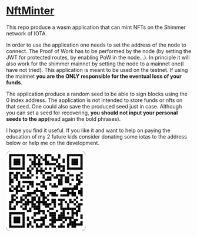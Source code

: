 # [NftMinter](https://eddytheco.github.io/NftMinter/wasm/index.html)

This repo produce a wasm application that can mint NFTs on the Shimmer network of IOTA.

In order to use the application one needs to set the address of the node to connect.
The Proof of Work has to be performed by the node (by setting the JWT for protected routes, by enabling PoW in the node...).
In principle it will also work for the shimmer mainnet by setting the node to a mainnet one(I have not tried).
This application is meant to be used on the testnet.
If using the mainnet **you are the ONLY responsible for the eventual loss of your funds**.


The application produce a random seed to be able to sign blocks using the 0 index address.
The application is not intended to store funds or nfts on that seed.
One could also save the produced seed just in case. 
Although you can set a seed  for recovering, **you should not input your personal seeds to the app**(read again the bold phrases).


I hope you find it useful.
If you like it and want to help on paying the education of my 2 future kids consider donating some iotas to the address below
or help me on the development. 

![](address.png) 



